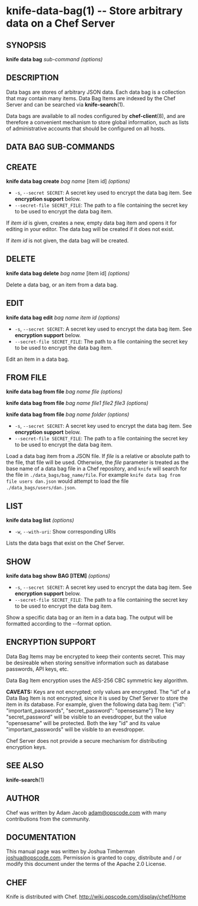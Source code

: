 knife-data-bag(1) -- Store arbitrary data on a Chef Server
========================================

## SYNOPSIS

__knife__ __data bag__ _sub-command_ _(options)_

## DESCRIPTION
Data bags are stores of arbitrary JSON data. Each data bag is a
collection that may contain many items. Data Bag Items are indexed by
the Chef Server and can be searched via __knife-search__(1).

Data bags are available to all nodes configured by __chef-client__(8),
and are therefore a convenient mechanism to store global information,
such as lists of administrative accounts that should be configured on
all hosts.

## DATA BAG SUB-COMMANDS

## CREATE
__knife data bag create__ _bag name_ [item id] _(options)_

  * `-s`, `--secret SECRET`:
   A secret key used to encrypt the data bag item. See __encryption support__ below.
  * `--secret-file SECRET_FILE`:
   The path to a file containing the secret key to be used to encrypt
   the data bag item.

If _item id_ is given, creates a new, empty data bag item and opens it for
editing in your editor. The data bag will be created if it does not
exist.

If _item id_ is not given, the data bag will be created.

## DELETE
__knife data bag delete__ _bag name_ [item id] _(options)_

Delete a data bag, or an item from a data bag.

## EDIT
__knife data bag edit__ _bag name_ _item id_ _(options)_

  * `-s`, `--secret SECRET`:
   A secret key used to encrypt the data bag item. See __encryption support__ below.
  * `--secret-file SECRET_FILE`:
   The path to a file containing the secret key to be used to encrypt
   the data bag item.

Edit an item in a data bag.

## FROM FILE
__knife data bag from file__ _bag name_ _file_ _(options)_

__knife data bag from file__ _bag name_ _file1_ _file2_ _file3_ _(options)_

__knife data bag from file__ _bag name_ _folder_ _(options)_

  * `-s`, `--secret SECRET`:
   A secret key used to encrypt the data bag item. See __encryption support__ below.
  * `--secret-file SECRET_FILE`:
   The path to a file containing the secret key to be used to encrypt
   the data bag item.

Load a data bag item from a JSON file. If _file_ is a relative or
absolute path to the file, that file will be used. Otherwise, the _file_
parameter is treated as the base name of a data bag file in a Chef
repository, and `knife` will search for the file in
`./data_bags/bag_name/file`. For example `knife data bag from file users
dan.json` would attempt to load the file `./data_bags/users/dan.json`.

## LIST
__knife data bag list__ _(options)_

  * `-w`, `--with-uri`:
    Show corresponding URIs

Lists the data bags that exist on the Chef Server.

## SHOW
__knife data bag show BAG [ITEM]__ _(options)_

  * `-s`, `--secret SECRET`:
   A secret key used to encrypt the data bag item. See __encryption support__ below.
  * `--secret-file SECRET_FILE`:
   The path to a file containing the secret key to be used to encrypt
   the data bag item.

Show a specific data bag or an item in a data bag. The output will be
formatted according to the --format option.

## ENCRYPTION SUPPORT
Data Bag Items may be encrypted to keep their contents secret. This may
be desireable when storing sensitive information such as database
passwords, API keys, etc.

Data Bag Item encryption uses the AES-256 CBC symmetric key algorithm.

__CAVEATS:__ Keys are not encrypted; only values are encrypted. The "id"
of a Data Bag Item is not encrypted, since it is used by Chef Server to
store the item in its database. For example, given the following data bag item:
    {"id": "important_passwords", "secret_password": "opensesame"}
The key "secret\_password" will be visible to an evesdropper, but the
value "opensesame" will be protected. Both the key "id" and its value
"important\_passwords" will be visible to an evesdropper.

Chef Server does not provide a secure mechanism for distributing
encryption keys.

## SEE ALSO
   __knife-search__(1)

## AUTHOR
   Chef was written by Adam Jacob <adam@opscode.com> with many contributions from the community.

## DOCUMENTATION
   This manual page was written by Joshua Timberman <joshua@opscode.com>.
   Permission is granted to copy, distribute and / or modify this document under the terms of the Apache 2.0 License.

## CHEF
   Knife is distributed with Chef. http://wiki.opscode.com/display/chef/Home

